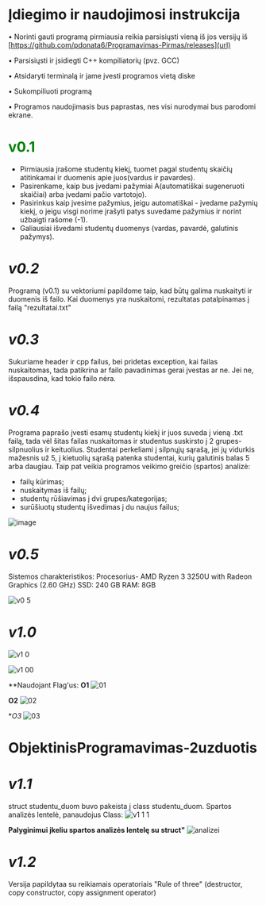 # **Įdiegimo ir naudojimosi instrukcija**

• Norinti gauti programą pirmiausia reikia parsisiųsti vieną iš jos versijų iš [https://github.com/pdonata6/Programavimas-Pirmas/releases](url)

• Parsisiųsti ir įsidiegti C++ kompiliatorių (pvz. GCC)

• Atsidaryti terminalą ir jame įvesti programos vietą diske

• Sukompiliuoti programą

• Programos naudojimasis bus paprastas, nes visi nurodymai bus parodomi ekrane.


# <span style="color: green"> **v0.1** </span>

- Pirmiausia įrašome studentų kiekį, tuomet pagal studentų skaičių atitinkamai ir duomenis apie juos(vardus ir pavardes). 
- Pasirenkame, kaip bus įvedami pažymiai A(automatiškai sugeneruoti skaičiai) arba įvedami pačio vartotojo). 
- Pasirinkus kaip įvesime pažymius, jeigu automatiškai - įvedame pažymių kiekį, o jeigu visgi norime įrašyti patys suvedame pažymius ir norint užbaigti rašome (-1). 
- Galiausiai išvedami studentų duomenys (vardas, pavardė, galutinis pažymys).
 

# _**v0.2**_ 
Programą (v0.1) su vektoriumi papildome taip, kad būtų galima nuskaityti ir duomenis iš failo. Kai duomenys yra nuskaitomi, rezultatas patalpinamas į failą "rezultatai.txt"



# _**v0.3**_
Sukuriame header ir cpp failus, bei pridetas exception, kai failas nuskaitomas, tada patikrina ar failo pavadinimas gerai įvestas ar ne. Jei ne, išspausdina, kad tokio failo nėra.


# _**v0.4**_
Programa paprašo įvesti esamų studentų kiekį ir juos suveda į vieną .txt failą, tada vėl šitas failas nuskaitomas ir studentus suskirsto į 2 grupes- silpnuolius ir keituolius. Studentai perkeliami į silpnųjų sąrašą, jei jų vidurkis mažesnis už 5, į kietuolių sąrašą patenka studentai, kurių galutinis balas 5 arba daugiau.
Taip pat veikia programos veikimo greičio (spartos) analizė:

- failų kūrimas;
- nuskaitymas iš failų;
- studentų rūšiavimas į dvi grupes/kategorijas;
- surūšiuotų studentų išvedimas į du naujus failus;

![image](https://user-images.githubusercontent.com/90028851/139395480-ee1a57cd-4eaf-49d1-bfd9-f5e79223eecf.png)


# _**v0.5**_

Sistemos charakteristikos:
Procesorius-	AMD Ryzen 3 3250U with Radeon Graphics (2.60 GHz)
SSD: 240 GB
RAM: 8GB 

![v0 5](https://user-images.githubusercontent.com/90028851/140510548-83784251-7f60-4f13-a0ec-26126abf9dbd.png)

# _**v1.0**_

![v1 0](https://user-images.githubusercontent.com/90028851/144061202-7c6d8f8d-866f-46ad-8399-1bb27ef97cf0.png)

![v1 00](https://user-images.githubusercontent.com/90028851/144061213-0113458e-7e5f-4e99-9305-ac18fd06c5b5.png)

**Naudojant Flag'us:
**O1**
![01](https://user-images.githubusercontent.com/90028851/144564367-645a7df1-d483-48ea-8e78-b30f4b8d0edd.png)

**O2**
![02](https://user-images.githubusercontent.com/90028851/144564463-20b996b4-4f53-4cb3-ab01-841e07ba2f27.png)

**O3*
![03](https://user-images.githubusercontent.com/90028851/144564525-30e985ac-95c2-4b6d-bac1-ebf25d58da42.png)

#
# ObjektinisProgramavimas-2uzduotis


# _**v1.1**_

struct studentu_duom buvo pakeista į class studentu_duom. Spartos analizės lentelė, panaudojus Class:
![v1 1 1](https://user-images.githubusercontent.com/90028851/144562259-eb3d9548-b89c-4c25-a1ab-7a0b3f4557b4.png)

**Palyginimui įkeliu spartos analizės lentelę su struct"**
![analizei](https://user-images.githubusercontent.com/90028851/144562700-65be9bc2-b699-420e-a504-227dbceb7397.png)


# _**v1.2**_

Versija papildytaa su reikiamais operatoriais "Rule of three" (destructor, copy constructor, copy assignment operator)



